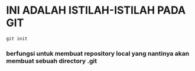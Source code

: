 # INI ADALAH ISTILAH-ISTILAH PADA GIT
```
git init 
```
### berfungsi untuk membuat repository local yang nantinya akan membuat sebuah directory .git  

